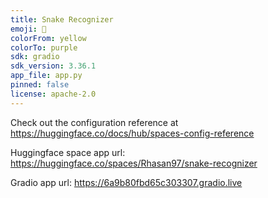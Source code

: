 ```yaml
---
title: Snake Recognizer
emoji: 🦀
colorFrom: yellow
colorTo: purple
sdk: gradio
sdk_version: 3.36.1
app_file: app.py
pinned: false
license: apache-2.0
---
```


Check out the configuration reference at https://huggingface.co/docs/hub/spaces-config-reference <br/>

Huggingface space app url: https://huggingface.co/spaces/Rhasan97/snake-recognizer 

Gradio app url: https://6a9b80fbd65c303307.gradio.live 

